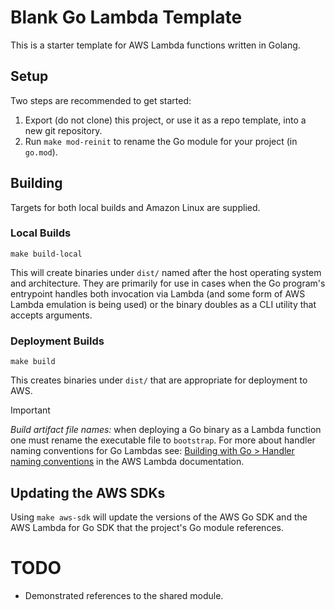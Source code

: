 # Blank Go Lambda Template

This is a starter template for AWS Lambda functions written in Golang.

## Setup

Two steps are recommended to get started:

1. Export (do not clone) this project, or use it as a repo template, into a new
   git repository.
2. Run `make mod-reinit` to rename the Go module for your project (in `go.mod`).

## Building

Targets for both local builds and Amazon Linux are supplied.

### Local Builds

```make build-local```

This will create binaries under `dist/` named after the host operating system
and architecture. They are primarily for use in cases when the Go program's
entrypoint handles both invocation via Lambda (and some form of AWS Lambda emulation
is being used) or the binary doubles as a CLI utility that accepts arguments.

### Deployment Builds

```make build```

This creates binaries under `dist/` that are appropriate for deployment to AWS.

> [!IMPORTANT]
>
> *Build artifact file names:* when deploying a Go binary as a Lambda function one must rename
> the executable file to `bootstrap`. For more about handler naming conventions for Go Lambdas see:
> [Building with Go > Handler naming conventions](https://docs.aws.amazon.com/lambda/latest/dg/golang-handler.html#golang-handler-naming)
> in the AWS Lambda documentation.

## Updating the AWS SDKs

Using `make aws-sdk` will update the versions of the AWS Go SDK and the AWS Lambda for Go
SDK that the project's Go module references.

# TODO

- Demonstrated references to the shared module.
